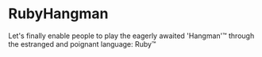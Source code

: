 # RubyHangman
Let's finally enable people to play the eagerly awaited 'Hangman'™ through the estranged and poignant language: Ruby™
